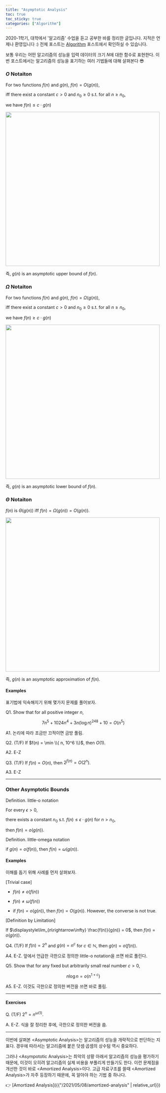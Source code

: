 ```yaml
---
title: "Asymptotic Analysis"
toc: true
toc_sticky: true
categories: ["Algorithm"]
---
```


2020-1학기, 대학에서 '알고리즘' 수업을 듣고 공부한 바를 정리한 글입니다. 지적은 언제나 환영입니다 :) 전체 포스트는 [Algorithm](/categories/algorithm) 포스트에서 확인하실 수 있습니다.

보통 우리는 어떤 알고리즘의 성능을 입력 데이터의 크기 $N$에 대한 함수로 표현한다. 이번 포스트에서는 알고리즘의 성능을 표기하는 여러 기법들에 대해 살펴본다 😎

### $O$ Notaiton

<div class="notice" markdown="1">

<div class="light-margin" markdown="1">

For two functions $f(n)$ and $g(n)$, $f(n) = O(g(n))$,

iff there exist a constant $c > 0$ and $n_0 \ge 0$ s.t. for all $n \ge n_0$,

we have $f(n) \le c\cdot g(n)$

</div>

<div class="img-wrapper">
  <img src="{{ "/images/computer-science/algorithm/O-notation-1.png" | relative_url }}" width="500px">
</div>

즉, <span class="half_HL">$g(n)$ is an asymptotic upper bound of $f(n)$</span>.

</div>



### $\Omega$ Notaiton

<div class="notice" markdown="1">

<div class="light-margin" markdown="1">

For two functions $f(n)$ and $g(n)$, $f(n) = \Omega(g(n))$,

iff there exist a constant $c > 0$ and $n_0 \ge 0$ s.t. for all $n \ge n_0$,

we have $f(n) \ge c\cdot g(n)$

</div>

<div class="img-wrapper">
  <img src="{{ "/images/computer-science/algorithm/Omega-notation-1.png" | relative_url }}" width="500px">
</div>

즉, <span class="half_HL">$g(n)$ is an asymptotic lower bound of $f(n)$</span>.

</div>

### $\Theta$ Notaiton

<div class="notice" markdown="1">

<div class="light-margin" markdown="1">

$f(n)$ is $\Theta(g(n))$ iff $f(n) = \Omega(g(n)) = O(g(n))$.

</div>

<div class="img-wrapper">
  <img src="{{ "/images/computer-science/algorithm/Theta-notation-1.png" | relative_url }}" width="500px">
</div>

즉, <span class="half_HL">$g(n)$ is an asymptotic approximation of $f(n)$</span>.

</div>

#### Examples

표기법에 익숙해지기 위해 몇가지 문제를 풀어보자.

<div class="light-margin" markdown="1">

Q1\. Show that for all positive integer $n$,

$$
7n^5 + 1024 n^4 + 3n (\log n)^{248} + 10 = O(n^5)
$$

A1. 논리에 따라 조금만 끄적이면 금방 풀림.

</div>

<div class="light-margin" markdown="1">

Q2. (T/F) If $f(n) = \min \\{ n, 10^6 \\}$, then $O(1)$.

A2. E-Z

</div>

<div class="light-margin" markdown="1">

Q3. (T/F) If $f(n) = O(n)$, then $2^{f(n)} = O(2^n)$.

A3. E-Z

</div>

<hr/>

### Other Asymptotic Bounds

<div class="notice" markdown="1">

<span class="statement-title">Definition.</span> little-o notation<br>

For every $\epsilon > 0$,

there exists a constant $n_0$ s.t. $f(n) \le \epsilon \cdot g(n)$ for $n > n_0$,

then $f(n) = o(g(n))$.

</div>

<div class="notice" markdown="1">

<span class="statement-title">Definition.</span> little-omega notation<br>

if $g(n) = o(f(n))$, then $f(n) = \omega(g(n))$.

</div>

#### Examples

이해를 돕기 위해 사례를 먼저 살펴보자.

<div class="light-margin" markdown="1">

[Trivial case]

- $f(n) \ne o(f(n))$
- $f(n) \ne \omega(f(n))$

- if $f(n) = o(g(n))$, then $f(n) = O(g(n))$. However, the converse is not true.

</div>

<div class="notice" markdown="1">

[Definition by Limitation]

If $\displaystyle\lim_{n\rightarrow\infty} \frac{f(n)}{g(n)} = 0$, then $f(n) = o(g(n))$.

</div>

<div class="light-margin" markdown="1">

Q4. (T/F) If $f(n) = 2^n$ and $g(n) = n^c$ for $c \in \mathbb{N}$, then $g(n) = o(f(n))$.

A4. E-Z. 앞에서 언급한 극한으로 정의한 little-o notation을 쓰면 바로 풀린다.

</div>

<div class="light-margin" markdown="1">

Q5. Show that for any fixed but arbitrarily small real number $c > 0$,

$$
n \log n = o(n^{1+c})
$$

A5. E-Z. 이것도 극한으로 정의한 버전을 쓰면 바로 풀림.

</div>

<hr/>

#### Exercises

<div class="light-margin" markdown="1">

Q. (T/F) $2^n = n^{\omega(1)}$.

A. E-Z. 식을 잘 정리한 후에, 극한으로 정의한 버전을 씀.

</div>

<hr/>

이번에 살펴본 \<Asymptotic Analysis\>는 알고리즘의 성능을 개략적으로 판단하는 지표다. 경우에 따라서는 알고리즘에 붙은 덧셈·곱셈의 상수텀 역시 중요하다.

그러나 \<Asympototic Analysis\>는 최악의 상황 아래서 알고리즘의 성능을 평가하기 때문에, 이것이 오히려 알고리즘의 실제 비용을 부풀리게 만들기도 한다. 이런 문제점을 개선한 것이 바로 \<Amortized Analysis\>이다. 고급 자료구조를 쓸때 \<Amortized Analysis\>가 자주 등장하기 때문에, 꼭 알아야 하는 기법 중 하나다.

👉 [Amortized Analysis]({{"/2021/05/08/amortized-analysis" | relative_url}})